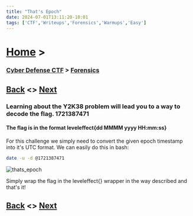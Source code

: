 ```yaml
---
title: "That's Epoch"
date: 2024-07-01T13:11:20-10:01
tags: ['CTF','Writeups','Forensics','Warmups','Easy']
---
```



# [Home](https://jjolley91.github.io/blog/) >

###  [Cyber Defense CTF](https://jjolley91.github.io/blog/level_effect_cyber_defense_ctf_2024/) >  [Forensics](https://jjolley91.github.io/blog/level_effect_cyber_defense_ctf_2024/Forensics/)

## [Back](https://jjolley91.github.io/blog/level_effect_cyber_defense_ctf_2024/Forensics/magic_repairman)  <> [Next](https://jjolley91.github.io/blog/level_effect_cyber_defense_ctf_2024/Forensics/snake_in_my_boot)

### Learning about the Y2K38 problem will lead you to a way to decode the flag. 1721387471

#### The flag is in the format leveleffect{dd MMMM yyyy HH:mm:ss}

For this challenge we simply need to convert the given epoch timestamp into it's UTC format. We can easily do this in bash:
```bash
date -u -d @1721387471
```

![thats_epoch](https://github.com/jjolley91/blog/tree/main/static/le_ctf_24/thats_epoch.png?raw=true)

Simply wrap the flag in the leveleffect{} wrapper in the way described and that's it!


## [Back](https://jjolley91.github.io/blog/level_effect_cyber_defense_ctf_2024/Forensics/magic_repairman)  <> [Next](https://jjolley91.github.io/blog/level_effect_cyber_defense_ctf_2024/Forensics/snake_in_my_boot)